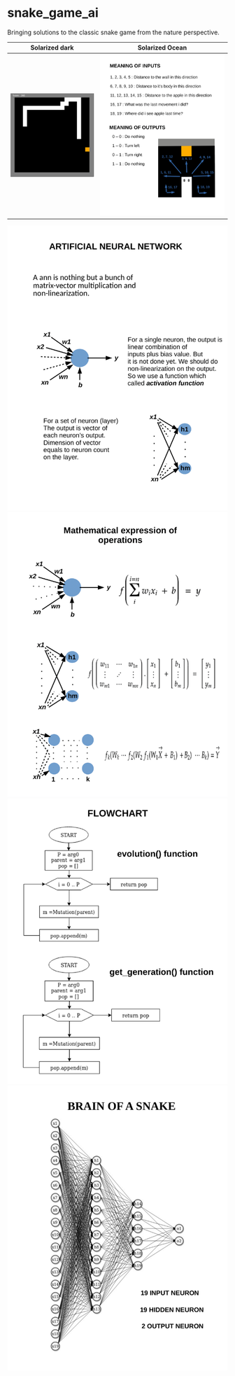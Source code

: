 # snake_game_ai

Bringing solutions to the classic snake game from the nature perspective.  

Solarized dark             |  Solarized Ocean
:-------------------------:|:-------------------------:
![](src/documents/game.gif)  |  ![](src/documents/world_of_snake.png)

![alt text](src/documents/ann.png)
![alt text](src/documents/mathematical_expression.png)
![alt text](src/documents/flowchart.png)
![alt text](src/documents/brain_of_snake.png)
